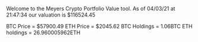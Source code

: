 Welcome to the Meyers Crypto Portfolio Value tool. 
As of 04/03/21 at 21:47:34 our valuation is $116524.45 

BTC Price = $57900.49
 ETH Price = $2045.62
BTC Holdings = 1.06BTC
 ETH holdings = 26.960005962ETH 
